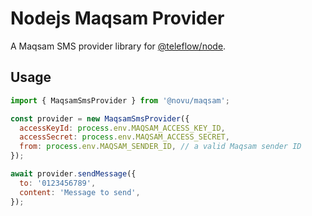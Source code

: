 # Nodejs Maqsam Provider

A Maqsam SMS provider library for [@teleflow/node](https://github.com/novuhq/novu).

## Usage

```javascript
import { MaqsamSmsProvider } from '@novu/maqsam';

const provider = new MaqsamSmsProvider({
  accessKeyId: process.env.MAQSAM_ACCESS_KEY_ID,
  accessSecret: process.env.MAQSAM_ACCESS_SECRET,
  from: process.env.MAQSAM_SENDER_ID, // a valid Maqsam sender ID
});

await provider.sendMessage({
  to: '0123456789',
  content: 'Message to send',
});
```
